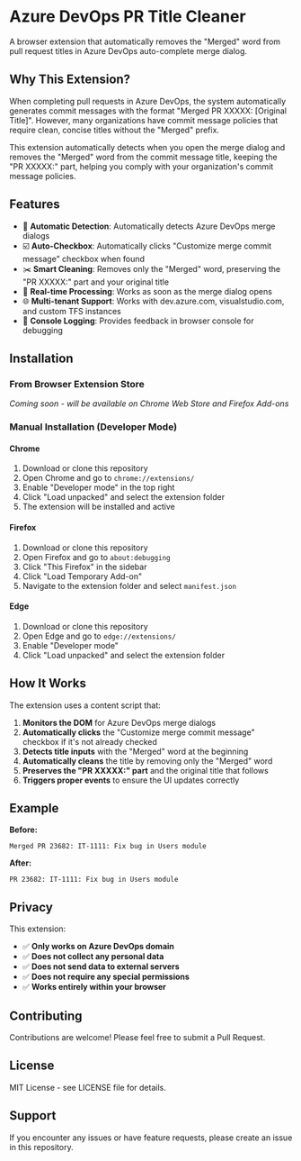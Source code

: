 # Azure DevOps PR Title Cleaner

A browser extension that automatically removes the "Merged" word from pull request titles in Azure DevOps auto-complete merge dialog.

## Why This Extension?

When completing pull requests in Azure DevOps, the system automatically generates commit messages with the format "Merged PR XXXXX: [Original Title]". However, many organizations have commit message policies that require clean, concise titles without the "Merged" prefix.

This extension automatically detects when you open the merge dialog and removes the "Merged" word from the commit message title, keeping the "PR XXXXX:" part, helping you comply with your organization's commit message policies.

## Features

- 🚀 **Automatic Detection**: Automatically detects Azure DevOps merge dialogs
- ☑️ **Auto-Checkbox**: Automatically clicks "Customize merge commit message" checkbox when found
- ✂️ **Smart Cleaning**: Removes only the "Merged" word, preserving the "PR XXXXX:" part and your original title
- 🔄 **Real-time Processing**: Works as soon as the merge dialog opens
- 🌐 **Multi-tenant Support**: Works with dev.azure.com, visualstudio.com, and custom TFS instances
- 📝 **Console Logging**: Provides feedback in browser console for debugging

## Installation

### From Browser Extension Store
*Coming soon - will be available on Chrome Web Store and Firefox Add-ons*

### Manual Installation (Developer Mode)

#### Chrome
1. Download or clone this repository
2. Open Chrome and go to `chrome://extensions/`
3. Enable "Developer mode" in the top right
4. Click "Load unpacked" and select the extension folder
5. The extension will be installed and active

#### Firefox
1. Download or clone this repository
2. Open Firefox and go to `about:debugging`
3. Click "This Firefox" in the sidebar
4. Click "Load Temporary Add-on"
5. Navigate to the extension folder and select `manifest.json`

#### Edge
1. Download or clone this repository
2. Open Edge and go to `edge://extensions/`
3. Enable "Developer mode"
4. Click "Load unpacked" and select the extension folder

## How It Works

The extension uses a content script that:

1. **Monitors the DOM** for Azure DevOps merge dialogs
2. **Automatically clicks** the "Customize merge commit message" checkbox if it's not already checked
3. **Detects title inputs** with the "Merged" word at the beginning
4. **Automatically cleans** the title by removing only the "Merged" word
5. **Preserves the "PR XXXXX:" part** and the original title that follows
6. **Triggers proper events** to ensure the UI updates correctly

## Example

**Before:**
```
Merged PR 23682: IT-1111: Fix bug in Users module
```

**After:**
```
PR 23682: IT-1111: Fix bug in Users module
```

## Privacy

This extension:
- ✅ **Only works on Azure DevOps domain**
- ✅ **Does not collect any personal data**
- ✅ **Does not send data to external servers**
- ✅ **Does not require any special permissions**
- ✅ **Works entirely within your browser**

## Contributing

Contributions are welcome! Please feel free to submit a Pull Request.

## License

MIT License - see LICENSE file for details.

## Support

If you encounter any issues or have feature requests, please create an issue in this repository.